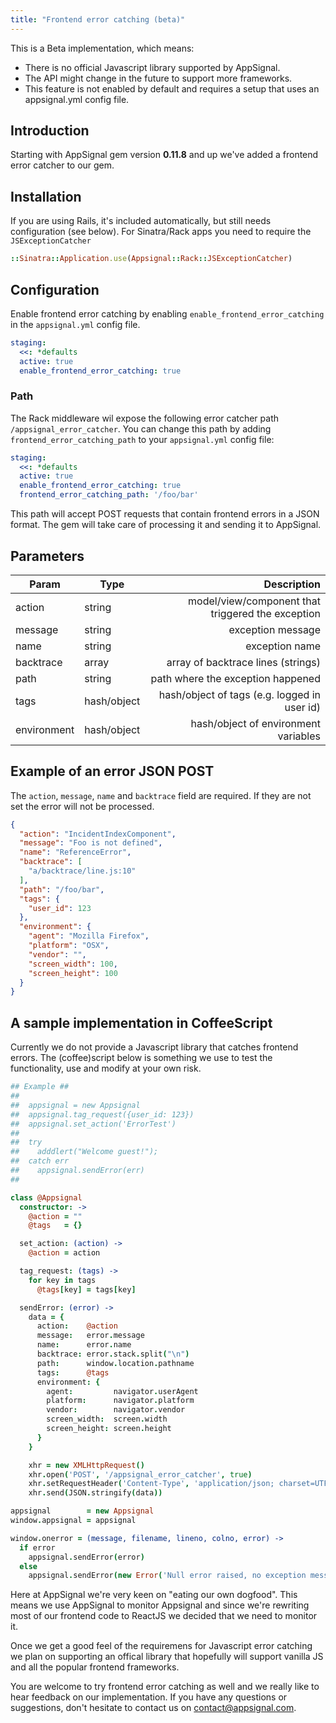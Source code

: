 ```yaml
---
title: "Frontend error catching (beta)"
---
```


This is a Beta implementation, which means:

* There is no official Javascript library supported by AppSignal.
* The API might change in the future to support more frameworks.
* This feature is not enabled by default and requires a setup that uses an appsignal.yml config file.

## Introduction

Starting with AppSignal gem version <strong>0.11.8</strong> and up we've added a frontend error catcher to our gem.

## Installation

If you are using Rails, it's included automatically, but still needs configuration (see below). For Sinatra/Rack apps you need to require the `JSExceptionCatcher`

```ruby
::Sinatra::Application.use(Appsignal::Rack::JSExceptionCatcher)
```

## Configuration

Enable frontend error catching by enabling `enable_frontend_error_catching`  in the `appsignal.yml` config file.

```yml
staging:
  <<: *defaults
  active: true
  enable_frontend_error_catching: true
```

### Path

The Rack middleware wil expose the following error catcher path `/appsignal_error_catcher`. You can change this path by adding `frontend_error_catching_path` to your `appsignal.yml` config file:

```yml
staging:
  <<: *defaults
  active: true
  enable_frontend_error_catching: true
  frontend_error_catching_path: '/foo/bar'
```

This path will accept POST requests that contain frontend errors in a JSON format.
The gem will take care of processing it and sending it to AppSignal.

## Parameters

| Param | Type | Description  |
| ------ | ------ | -----: |
|  action  |  string  |   model/view/component that triggered the exception  |
|  message  |  string  |  exception message  |
|  name  |  string  |   exception name  |
|  backtrace  |  array  |   array of backtrace lines (strings)  |
|  path  |  string  |   path where the exception happened  |
|  tags  |  hash/object  |   hash/object of tags (e.g. logged in user id)  |
|  environment  |  hash/object  |   hash/object of environment variables  |


## Example of an error JSON POST

The `action`, `message`, `name` and `backtrace` field are required. If they are not
set the error will not be processed.

```json
{
  "action": "IncidentIndexComponent",
  "message": "Foo is not defined",
  "name": "ReferenceError",
  "backtrace": [
    "a/backtrace/line.js:10"
  ],
  "path": "/foo/bar",
  "tags": {
    "user_id": 123
  },
  "environment": {
    "agent": "Mozilla Firefox",
    "platform": "OSX",
    "vendor": "",
    "screen_width": 100,
    "screen_height": 100
  }
}
```

## A sample implementation in CoffeeScript

Currently we do not provide a Javascript library that catches frontend errors.
The (coffee)script below is something we use to test the functionality, use and modify at your own risk.


```coffeescript
## Example ##
##
##  appsignal = new Appsignal
##  appsignal.tag_request({user_id: 123})
##  appsignal.set_action('ErrorTest')
##
##  try
##    adddlert("Welcome guest!");
##  catch err
##    appsignal.sendError(err)
##

class @Appsignal
  constructor: ->
    @action = ""
    @tags   = {}

  set_action: (action) ->
    @action = action

  tag_request: (tags) ->
    for key in tags
      @tags[key] = tags[key]

  sendError: (error) ->
    data = {
      action:    @action
      message:   error.message
      name:      error.name
      backtrace: error.stack.split("\n")
      path:      window.location.pathname
      tags:      @tags
      environment: {
        agent:         navigator.userAgent
        platform:      navigator.platform
        vendor:        navigator.vendor
        screen_width:  screen.width
        screen_height: screen.height
      }
    }

    xhr = new XMLHttpRequest()
    xhr.open('POST', '/appsignal_error_catcher', true)
    xhr.setRequestHeader('Content-Type', 'application/json; charset=UTF-8')
    xhr.send(JSON.stringify(data))

appsignal        = new Appsignal
window.appsignal = appsignal

window.onerror = (message, filename, lineno, colno, error) ->
  if error  
    appsignal.sendError(error)
  else
    appsignal.sendError(new Error('Null error raised, no exception message available'))
```

Here at AppSignal we're very keen on "eating our own dogfood". This means we use AppSignal to monitor Appsignal and since we're rewriting most of our frontend code to ReactJS we decided that we need to monitor it.

Once we get a good feel of the requiremens for Javascript error catching we plan on supporting an offical library that hopefully will support vanilla JS and all the popular frontend frameworks.

You are welcome to try frontend error catching as well and we really like to hear feedback on our implementation. If you have any questions or suggestions, don't hesitate to contact us on <a href="mailto:contact@appsignal.com">contact@appsignal.com</a>.
